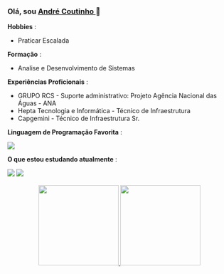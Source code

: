 ###  Olá, sou [ André Coutinho ](https://github.com/acscoutinho) 👋




**Hobbies** :
- Praticar Escalada

 **Formação** :
- Analise e Desenvolvimento de Sistemas

**Experiências Proficionais** :
- GRUPO RCS - Suporte administrativo: Projeto Agência Nacional das Águas - ANA
- Hepta Tecnologia e Informática - Técnico de Infraestrutura
- Capgemini - Técnico de Infraestrutura Sr.

**Linguagem de Programação Favorita** :
<div>
  <img src="https://img.shields.io/badge/JavaScript-F7DF1E?style=for-the-badge&logo=javascript&logoColor=black"/>
</div>

**O que estou estudando atualmente** :
<div>
  <img src="https://img.shields.io/badge/HTML5-E34F26?style=for-the-badge&logo=html5&logoColor=white"/>
  <img src="https://img.shields.io/badge/CSS3-1572B6?style=for-the-badge&logo=css3&logoColor=white"/>
</div>
<br>
<div align="center">
  <a href="https://github.com/acscoutinho">
  <img height="180em" src="https://github-readme-stats.vercel.app/api?username=acscoutinho&show_icons=true&theme=dracula&include_all_commits=true&count_private=true"/>
  <img height="180em" src="https://github-readme-stats.vercel.app/api/top-langs/?username=acscoutinho&layout=compact&langs_count=7&theme=dracula"/>
</div>

